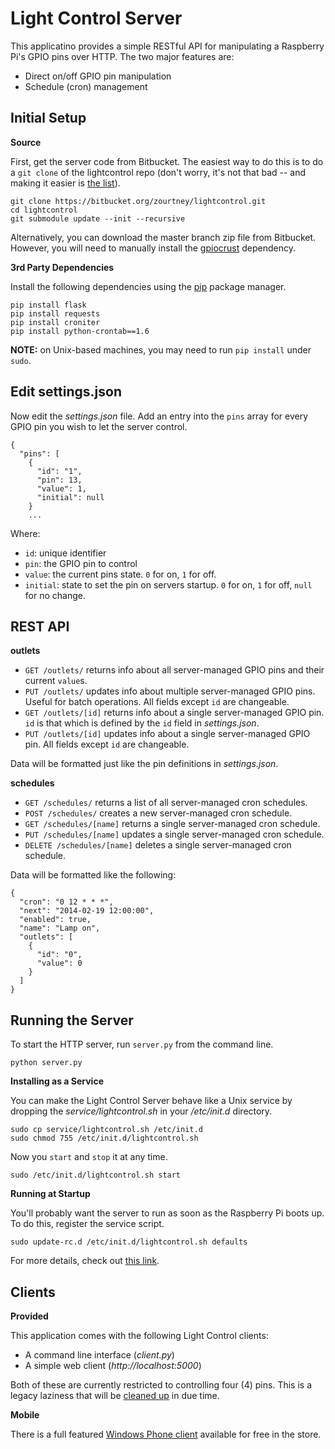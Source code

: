 Light Control Server
====================

This applicatino provides a simple RESTful API for manipulating a Raspberry Pi's GPIO pins over HTTP. The two major features are:

 - Direct on/off GPIO pin manipulation
 - Schedule (cron) management

Initial Setup
-------------

**Source**

First, get the server code from Bitbucket. The easiest way to do this is to do a `git clone` of the lightcontrol repo (don't worry, it's not that bad -- and making it easier is [the list](https://bitbucket.org/zourtney/lightcontrol/issues?status=new&status=open)).

    git clone https://bitbucket.org/zourtney/lightcontrol.git
    cd lightcontrol
    git submodule update --init --recursive

Alternatively, you can download the master branch zip file from Bitbucket. However, you will need to manually install the [gpiocrust](https://github.com/zourtney/gpiocrust) dependency.

**3rd Party Dependencies**

Install the following dependencies using the [pip](https://pypi.python.org/pypi/pip/) package manager.

    pip install flask
    pip install requests
    pip install croniter
    pip install python-crontab==1.6

**NOTE:** on Unix-based machines, you may need to run `pip install` under `sudo`.

Edit settings.json
------------------

Now edit the *settings.json* file. Add an entry into the `pins` array for every GPIO pin you wish to let the server control.

    {
      "pins": [
        {
          "id": "1",
          "pin": 13,
          "value": 1,
          "initial": null
        }
        ...

Where:

- `id`: unique identifier
- `pin`: the GPIO pin to control
- `value`: the current pins state. `0` for on, `1` for off.
- `initial`: state to set the pin on servers startup. `0` for on, `1` for off, `null` for no change.

REST API
--------

**outlets**

- `GET /outlets/` returns info about all server-managed GPIO pins and their current `value`s.
- `PUT /outlets/` updates info about multiple server-managed GPIO pins. Useful for batch operations. All fields except `id` are changeable.
- `GET /outlets/[id]` returns info about a single server-managed GPIO pin. `id` is that which is defined by the `id` field in *settings.json*.
- `PUT /outlets/[id]` updates info about a single server-managed GPIO pin. All fields except `id` are changeable.

Data will be formatted just like the pin definitions in *settings.json*.

**schedules**

- `GET /schedules/` returns a list of all server-managed cron schedules.
- `POST /schedules/` creates a new server-managed cron schedule.
- `GET /schedules/[name]` returns a single server-managed cron schedule.
- `PUT /schedules/[name]` updates a single server-managed cron schedule.
- `DELETE /schedules/[name]` deletes a single server-managed cron schedule.

Data will be formatted like the following:

    {
      "cron": "0 12 * * *", 
      "next": "2014-02-19 12:00:00", 
      "enabled": true, 
      "name": "Lamp on", 
      "outlets": [
        {
          "id": "0", 
          "value": 0
        }
      ]
    }

Running the Server
------------------

To start the HTTP server, run `server.py` from the command line.

    python server.py

**Installing as a Service**

You can make the Light Control Server behave like a Unix service by dropping the *service/lightcontrol.sh* in your */etc/init.d* directory.

    sudo cp service/lightcontrol.sh /etc/init.d
    sudo chmod 755 /etc/init.d/lightcontrol.sh

Now you `start` and `stop` it at any time.

    sudo /etc/init.d/lightcontrol.sh start

**Running at Startup**

You'll probably want the server to run as soon as the Raspberry Pi boots up. To do this, register the service script.

    sudo update-rc.d /etc/init.d/lightcontrol.sh defaults

For more details, check out [this link](http://www.stuffaboutcode.com/2012/06/raspberry-pi-run-program-at-start-up.html).

Clients
-------

**Provided**

This application comes with the following Light Control clients:

- A command line interface (*client.py*)
- A simple web client (*http://localhost:5000*)

Both of these are currently restricted to controlling four (4) pins. This is a legacy laziness that will be [cleaned up](https://bitbucket.org/zourtney/lightcontrol/issue/6/small-make-cli-and-web-client-handle) in due time.

**Mobile**

There is a full featured [Windows Phone client](http://www.windowsphone.com/en-us/store/app/lightcontrol/76eaf03e-8970-4957-bcca-d59486d2475f) available for free in the store.